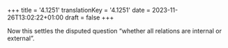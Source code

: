 +++
title = '4.1251'
translationKey = '4.1251'
date = 2023-11-26T13:02:22+01:00
draft = false
+++

Now this settles the disputed question “whether all relations are internal or external”.
